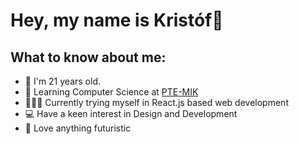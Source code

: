 <h1>Hey, my name is Kristóf👋</h1>
<h2>What to know about me:</h2>
<ul>
  <li>👦 I'm 21 years old.</li>
  <li>📕 Learning Computer Science at <a href="https://english.mik.pte.hu/">PTE-MIK</a></li>
  <li>👨🏽‍💻 Currently trying myself in React.js based web development</li>
  <li>💻 Have a keen interest in Design and Development</li>
  <li>🤖 Love anything futuristic</li>
</ul>
